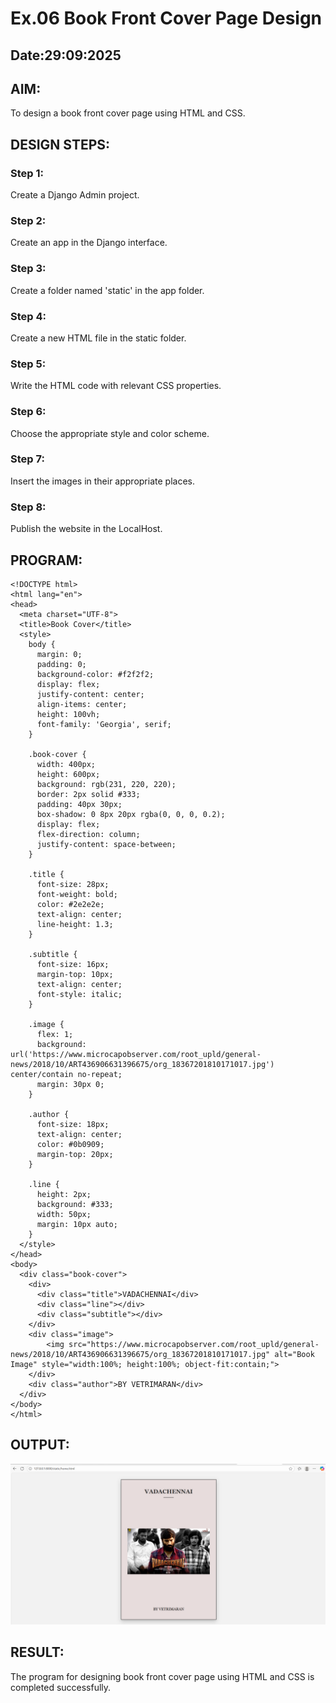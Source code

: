 # Ex.06 Book Front Cover Page Design
## Date:29:09:2025

## AIM:
To design a book front cover page using HTML and CSS.

## DESIGN STEPS:

### Step 1:
Create a Django Admin project.

### Step 2:
Create an app in the Django interface.

### Step 3:
Create a folder named 'static' in the app folder.

### Step 4:
Create a new HTML file in the static folder.

### Step 5:
Write the HTML code with relevant CSS properties.

### Step 6:
Choose the appropriate style and color scheme.

### Step 7:
Insert the images in their appropriate places.

### Step 8:
Publish the website in the LocalHost.

## PROGRAM:
```
<!DOCTYPE html>
<html lang="en">
<head>
  <meta charset="UTF-8">
  <title>Book Cover</title>
  <style>
    body {
      margin: 0;
      padding: 0;
      background-color: #f2f2f2;
      display: flex;
      justify-content: center;
      align-items: center;
      height: 100vh;
      font-family: 'Georgia', serif;
    }

    .book-cover {
      width: 400px;
      height: 600px;
      background: rgb(231, 220, 220);
      border: 2px solid #333;
      padding: 40px 30px;
      box-shadow: 0 8px 20px rgba(0, 0, 0, 0.2);
      display: flex;
      flex-direction: column;
      justify-content: space-between;
    }

    .title {
      font-size: 28px;
      font-weight: bold;
      color: #2e2e2e;
      text-align: center;
      line-height: 1.3;
    }

    .subtitle {
      font-size: 16px;
      margin-top: 10px;
      text-align: center;
      font-style: italic;
    }

    .image {
      flex: 1;
      background: url('https://www.microcapobserver.com/root_upld/general-news/2018/10/ART436906631396675/org_18367201810171017.jpg') center/contain no-repeat;
      margin: 30px 0;
    }

    .author {
      font-size: 18px;
      text-align: center;
      color: #0b0909;
      margin-top: 20px;
    }

    .line {
      height: 2px;
      background: #333;
      width: 50px;
      margin: 10px auto;
    }
  </style>
</head>
<body>
  <div class="book-cover">
    <div>
      <div class="title">VADACHENNAI</div>
      <div class="line"></div>
      <div class="subtitle"></div>
    </div>
    <div class="image">
        <img src="https://www.microcapobserver.com/root_upld/general-news/2018/10/ART436906631396675/org_18367201810171017.jpg" alt="Book Image" style="width:100%; height:100%; object-fit:contain;">
    </div>
    <div class="author">BY VETRIMARAN</div>
  </div>
</body>
</html>
```



## OUTPUT:
![alt text](<Screenshot 2025-09-29 104420.png>)


## RESULT:
The program for designing book front cover page using HTML and CSS is completed successfully.
